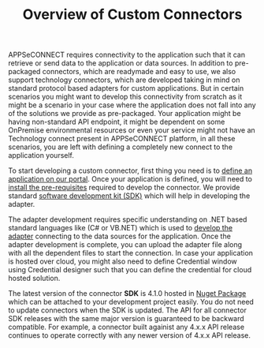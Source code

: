 ﻿---
title: "Overview of Custom Connectors"
toc: true
tag: developers
category: "Connectors"
menus: 
    Connectors:
        title: "Custom"
        weight: 6
        icon: fa fa-file-word-o
        identifier: customconnector
---
APPSeCONNECT requires connectivity to the application such that it can retrieve or send data to the application or data sources. In addition to pre-packaged connectors, which are readymade and easy to use, we also support 
technology connectors, which are developed taking in mind on standard protocol based adapters for custom applications. But in certain scenarios you might want to develop this connectivity 
from scratch as it might be a scenario in your case where the application does not fall into any of the solutions we provide as pre-packaged. Your application might be having 
non-standard API endpoint, it might be dependent on some OnPremise environmental resources or even your service might not have 
an Technology connect present in APPSeCONNECT platform, in all these scenarios, you are left with defining a completely new connect to the application
yourself. 

To start developing a custom connector, first thing you need is to [define an application on our portal](). Once your application is defined, you will need to [install the pre-requisites]() required
to develop the connector. We provide standard [software development kit (SDK)](http://isdn.appseconnect.com/) which will help in developing the adapter.

The adapter development requires specific understanding on .NET based standard languages like (C# or VB.NET) which is used to 
[develop the adapter]() connecting to the data sources for the application. Once the adapter development is complete, you can upload the adapter file 
along with all the dependent files to start the connection. In case your application is hosted over cloud, you might also need to 
define Credential window using Credential designer such that you can define the credential for cloud hosted solution.

The latest version of the connector **SDK** is 4.1.0 hosted in [Nuget Package](https://www.nuget.org/packages/APPSeCONNECT/) which can be attached to your development project easily. You do not need to update
connectors when the SDK is updated. The API for all connector SDK releases with the same major version is guaranteed to be 
backward compatible. For example, a connector built againist any 4.x.x API release continues to operate correctly with any newer version
of 4.x.x API release. 
